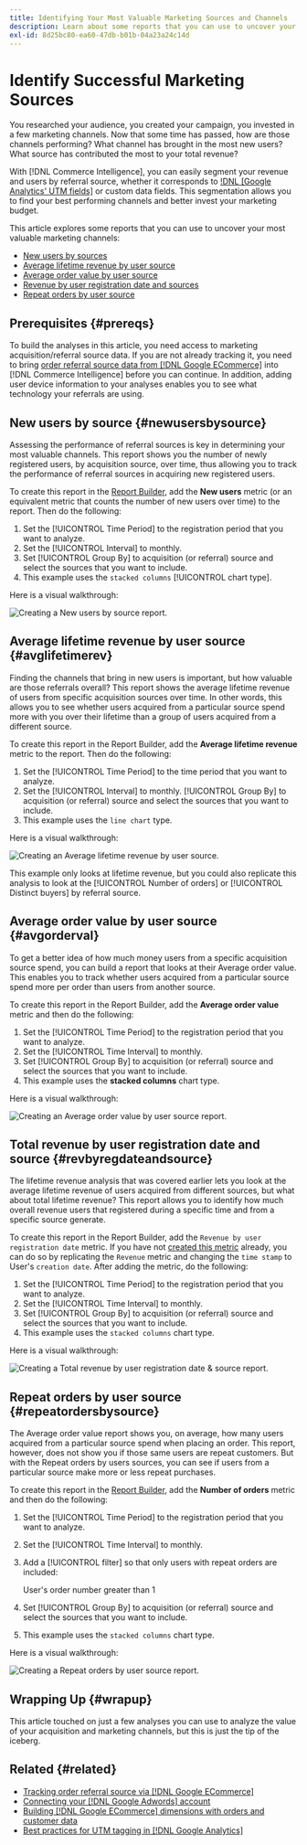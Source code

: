 ```yaml
---
title: Identifying Your Most Valuable Marketing Sources and Channels
description: Learn about some reports that you can use to uncover your most valuable marketing channels.
exl-id: 8d25bc80-ea60-47db-b01b-04a23a24c14d
---
```

# Identify Successful Marketing Sources

You researched your audience, you created your campaign, you invested in a few marketing channels. Now that some time has passed, how are those channels performing? What channel has brought in the most new users? What source has contributed the most to your total revenue?

With [!DNL Commerce Intelligence], you can easily segment your revenue and users by referral source, whether it corresponds to [!DNL [Google Analytics' UTM fields]](https://support.google.com/analytics/answer/1191184?hl=en) or custom data fields. This segmentation allows you to find your best performing channels and better invest your marketing budget.

This article explores some reports that you can use to uncover your most valuable marketing channels:

* [New users by sources](#newusersbysource)
* [Average lifetime revenue by user source](#avglifetimerev)
* [Average order value by user source](#avgorderval)
* [Revenue by user registration date and sources](#revbyregdateandsource)
* [Repeat orders by user source](#repeatordersbysource)

## Prerequisites {#prereqs}

To build the analyses in this article, you need access to marketing acquisition/referral source data. If you are not already tracking it, you need to bring [order referral source data from [!DNL Google ECommerce]](../importing-data/integrations/google-ecommerce.md) into [!DNL Commerce Intelligence] before you can continue. In addition, adding user device information to your analyses enables you to see what technology your referrals are using.

## New users by source {#newusersbysource}

Assessing the performance of referral sources is key in determining your most valuable channels. This report shows you the number of newly registered users, by acquisition source, over time, thus allowing you to track the performance of referral sources in acquiring new registered users.

To create this report in the [Report Builder](../../tutorials/using-visual-report-builder.md), add the **New users** metric (or an equivalent metric that counts the number of new users over time) to the report. Then do the following:

1. Set the [!UICONTROL Time Period] to the registration period that you want to analyze.
1. Set the [!UICONTROL Interval] to monthly.
1. Set [!UICONTROL Group By] to acquisition (or referral) source and select the sources that you want to include.
1. This example uses the `stacked columns` [!UICONTROL chart type].

Here is a visual walkthrough:

![Creating a New users by source report.](../../assets/New_Users_by_source.gif)

## Average lifetime revenue by user source {#avglifetimerev}

Finding the channels that bring in new users is important, but how valuable are those referrals overall? This report shows the average lifetime revenue of users from specific acquisition sources over time. In other words, this allows you to see whether users acquired from a particular source spend more with you over their lifetime than a group of users acquired from a different source.

To create this report in the Report Builder, add the **Average lifetime revenue** metric to the report. Then do the following:

1. Set the [!UICONTROL Time Period] to the time period that you want to analyze.
1. Set the [!UICONTROL Interval] to monthly.
[!UICONTROL Group By] to acquisition (or referral) source and select the sources that you want to include.
1. This example uses the `line chart` type.

Here is a visual walkthrough:

![Creating an Average lifetime revenue by user source](../../assets/Lifetime_revenue_by_user_source.gif).

This example only looks at lifetime revenue, but you could also replicate this analysis to look at the [!UICONTROL Number of orders] or [!UICONTROL Distinct buyers] by referral source.

## Average order value by user source {#avgorderval}

To get a better idea of how much money users from a specific acquisition source spend, you can build a report that looks at their Average order value. This enables you to track whether users acquired from a particular source spend more per order than users from another source.

To create this report in the Report Builder, add the **Average order value** metric and then do the following:

1. Set the [!UICONTROL Time Period] to the registration period that you want to analyze.
1. Set the [!UICONTROL Time Interval] to monthly.
1. Set [!UICONTROL Group By] to acquisition (or referral) source and select the sources that you want to include.
1. This example uses the **stacked columns** chart type.

Here is a visual walkthrough:

![Creating an Average order value by user source report.](../../assets/Average_order_value_by_source.gif)

## Total revenue by user registration date and source {#revbyregdateandsource}

The lifetime revenue analysis that was covered earlier lets you look at the average lifetime revenue of users acquired from different sources, but what about total lifetime revenue? This report allows you to identify how much overall revenue users that registered during a specific time and from a specific source generate.

To create this report in the Report Builder, add the `Revenue by user registration date` metric. If you have not [created this metric](../../data-user/reports/ess-manage-data-metrics.md) already, you can do so by replicating the `Revenue` metric and changing the `time stamp` to User's `creation date`. After adding the metric, do the following:

1. Set the [!UICONTROL Time Period] to the registration period that you want to analyze.
1. Set the [!UICONTROL Time Interval] to monthly.
1. Set [!UICONTROL Group By] to acquisition (or referral) source and select the sources that you want to include.
1. This example uses the `stacked columns` chart type.

Here is a visual walkthrough:

![Creating a Total revenue by user registration date &amp; source report.](../../assets/Revenue_by_user_registration_date_and_source.gif)

## Repeat orders by user source {#repeatordersbysource}

The Average order value report shows you, on average, how many users acquired from a particular source spend when placing an order. This report, however, does not show you if those same users are repeat customers. But with the Repeat orders by users sources, you can see if users from a particular source make more or less repeat purchases.

To create this report in the [Report Builder](../../tutorials/using-visual-report-builder.md), add the **Number of orders** metric and then do the following:

1. Set the [!UICONTROL Time Period] to the registration period that you want to analyze.
1. Set the [!UICONTROL Time Interval] to monthly.
1. Add a [!UICONTROL filter] so that only users with repeat orders are included:

    User's order number greater than 1

1. Set [!UICONTROL Group By] to acquisition (or referral) source and select the sources that you want to include.
1. This example uses the `stacked columns` chart type.

Here is a visual walkthrough:

![Creating a Repeat orders by user source report.](../../assets/Repeat_orders_by_user_source.gif)


## Wrapping Up {#wrapup}

This article touched on just a few analyses you can use to analyze the value of your acquisition and marketing channels, but this is just the tip of the iceberg. 

## Related {#related}

* [Tracking order referral source via [!DNL Google ECommerce]](../importing-data/integrations/google-ecommerce.md)
* [Connecting your [!DNL Google Adwords] account](../importing-data/integrations/google-adwords.md)
* [Building [!DNL Google ECommerce] dimensions with orders and customer data](../data-warehouse-mgr/bldg-google-ecomm-dim.md)
* [Best practices for UTM tagging in [!DNL Google Analytics]](../../best-practices/utm-tagging-google.md)
